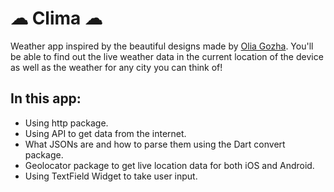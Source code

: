 # ☁ Clima ☁

Weather app inspired by the beautiful designs made by [Olia Gozha](https://dribbble.com/shots/4663154-). You'll be able to find out the live weather data in the current location of the device as well as the weather for any city you can think of!


## In this app:

- Using http package.
- Using API to get data from the internet.
- What JSONs are and how to parse them using the Dart convert package.
- Geolocator package to get live location data for both iOS and Android.
- Using TextField Widget to take user input.

